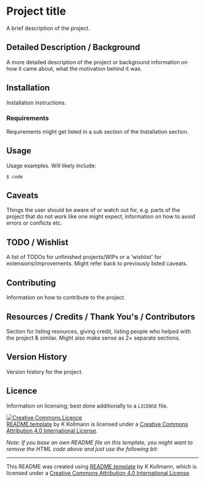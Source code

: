 # Project title
A brief description of the project.

## Detailed Description / Background
A more detailed description of the project or background information on how it came about, what the motivation behind it was.

## Installation
Installation instructions.

### Requirements
Requirements might get listed in a sub section of the Installation section.

## Usage
Usage examples. Will likely include:

```
$ code
```

## Caveats
Things the user should be aware of or watch out for, e.g. parts of the project that do not work like one might expect, information on how to avoid errors or conflicts etc.

## TODO / Wishlist
A list of TODOs for unfinished projects/WIPs or a 'wishlist' for extensions/improvements. Might refer back to previously listed caveats.

## Contributing
Information on how to contribute to the project.

## Resources / Credits / Thank You's / Contributors
Section for listing resources, giving credit, listing people who helped with the project & similar. Might also make sense as 2+ separate sections.

## Version History
Version history for the project.

## Licence
Information on licensing; best done additionally to a `LICENSE` file.

<a rel="license" href="http://creativecommons.org/licenses/by/4.0/"><img alt="Creative Commons Licence" style="border-width:0" src="https://i.creativecommons.org/l/by/4.0/80x15.png" /></a><br />
<span xmlns:cc="http://creativecommons.org/ns#" xmlns:dct="http://purl.org/dc/terms/"><span rel="dct:type" href="http://purl.org/dc/dcmitype/Text"><a property="dct:title" rel="cc:attributionURL" href="https://github.com/keikoro/README.template">README.template</a> by <span property="cc:attributionName">K Kollmann</span> is licensed under a <a rel="license" href="http://creativecommons.org/licenses/by/4.0/">Creative Commons Attribution 4.0 International License</a>.</span>

*Note: If you base an own README file on this template, you might want to remove the HTML code above and just use the following bit:*

- - -
<span xmlns:cc="http://creativecommons.org/ns#" xmlns:dct="http://purl.org/dc/terms/">This README was created using <span rel="dct:type" href="http://purl.org/dc/dcmitype/Text"><a property="dct:title" rel="cc:attributionURL" href="https://github.com/keikoro/README.template">README.template</a> by <span property="cc:attributionName">K Kollmann</span>, which is licensed under a <a rel="license" href="http://creativecommons.org/licenses/by/4.0/">Creative Commons Attribution 4.0 International License</a>.</span>


